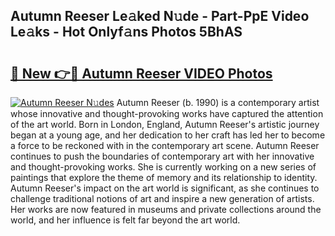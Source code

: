 ## Autumn Reeser Le𝚊ked N𝚞de - Part-PpE Video Le𝚊ks - Hot Onlyf𝚊ns Photos 5BhAS

# <h2><a href="http://ab79936.deff.icu/?id=Autumn+Reeser">🔗 New 👉🔴 Autumn Reeser VIDEO Photos</a></h2>

[![Autumn Reeser N𝚞des](https://i.imgur.com/rIISA9y.gif)](http://ab79936.deff.icu/?id=Autumn+Reeser)
Autumn Reeser (b. 1990) is a contemporary artist whose innovative and thought-provoking works have captured the attention of the art world. Born in London, England, Autumn Reeser's artistic journey began at a young age, and her dedication to her craft has led her to become a force to be reckoned with in the contemporary art scene. Autumn Reeser continues to push the boundaries of contemporary art with her innovative and thought-provoking works. She is currently working on a new series of paintings that explore the theme of memory and its relationship to identity. Autumn Reeser's impact on the art world is significant, as she continues to challenge traditional notions of art and inspire a new generation of artists. Her works are now featured in museums and private collections around the world, and her influence is felt far beyond the art world.

